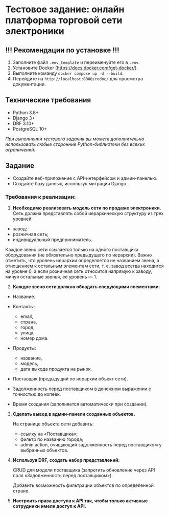 
# Тестовое задание: онлайн платформа торговой сети электроники

## !!! Рекомендации по установке !!!
1. Заполните файл `.env_template` и переименуйте его в `.env`.
2. Установите Docker (https://docs.docker.com/get-docker/).
3. Выполните команду `docker compose up -d --build`.
4. Перейдите на `http://localhost:8000/redoc/` для просмотра документации.

## Технические требования
* Python 3.8+
* Django 3+
* DRF 3.10+
* PostgreSQL 10+

_При выполнении тестового задания вы можете дополнительно использовать 
любые сторонние Python-библиотеки без всяких ограничений._

## Задание
* Создайте веб-приложение с API-интерфейсом и админ-панелью.
* Создайте базу данных, используя миграции Django.


### Требования к реализации:

1. **Необходимо реализовать модель сети по продаже электроники.**
Сеть должна представлять собой иерархическую структуру из трех уровней:

* завод;
* розничная сеть;
* индивидуальный предприниматель.

Каждое звено сети ссылается только на одного поставщика оборудования (не обязательно предыдущего по иерархии). 
Важно отметить, что уровень иерархии определяется не названием звена, 
а отношением к остальным элементам сети, 
т. е. завод всегда находится на уровне 0, 
а если розничная сеть относится напрямую к заводу, минуя остальные звенья, 
ее уровень — 1.

2. **Каждое звено сети должно обладать следующими элементами:**

* Название.

* Контакты:
  * email,
  * страна,
  * город,
  * улица,
  * номер дома.

* Продукты:
  * название,
  * модель,
  * дата выхода продукта на рынок.

* Поставщик (предыдущий по иерархии объект сети).
* Задолженность перед поставщиком в денежном выражении с точностью до копеек.
* Время создания (заполняется автоматически при создании).

3. **Сделать вывод в админ-панели созданных объектов.**

    На странице объекта сети добавить:

   * ссылку на «Поставщика»;
   * фильтр по названию города;
   * admin action, очищающий задолженность перед поставщиком у
   выбранных объектов.

4. **Используя DRF, создать набор представлений:**

    CRUD для модели поставщика (запретить обновление через API поля «Задолженность перед поставщиком»).
    
    Добавить возможность фильтрации объектов по определенной стране.


5. **Настроить права доступа к API так, чтобы только активные сотрудники имели доступ к API.**
